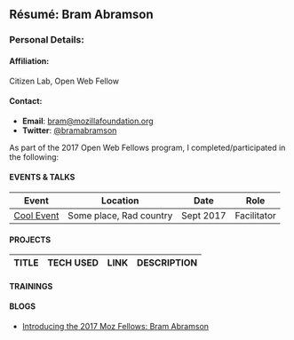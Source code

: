 ## Résumé: Bram Abramson 	

### Personal Details:

#### Affiliation:
Citizen Lab, Open Web Fellow

#### Contact:
* **Email**: [bram@mozillafoundation.org](mailto:bram@mozillafoundation.org)
* **Twitter**: [@bramabramson](https://twitter.com/bramabramson)

As part of the 2017 Open Web Fellows program, I completed/participated in the following:

#### EVENTS & TALKS

Event | Location | Date | Role
----- | -------- | ---- | -----
[Cool Event](URL) | Some place, Rad country | Sept 2017 | Facilitator  


#### PROJECTS
TITLE | TECH USED | LINK | DESCRIPTION
----- | --------- | ---- | ------------

#### TRAININGS
  
#### BLOGS
* [Introducing the 2017 Moz Fellows: Bram Abramson](https://medium.com/read-write-participate/mozilla-announces-15-new-fellows-for-science-advocacy-and-media-1bff27e97fc7)